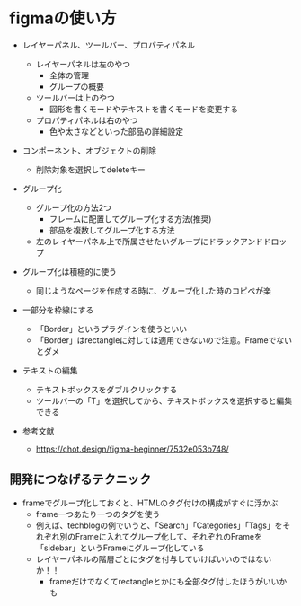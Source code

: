 # figmaの使い方

- レイヤーパネル、ツールバー、プロパティパネル
    - レイヤーパネルは左のやつ
        - 全体の管理
        - グループの概要
    - ツールバーは上のやつ
        - 図形を書くモードやテキストを書くモードを変更する
    - プロパティパネルは右のやつ
        - 色や太さなどといった部品の詳細設定

- コンポーネント、オブジェクトの削除
    - 削除対象を選択してdeleteキー

- グループ化
    - グループ化の方法2つ
        - フレームに配置してグループ化する方法(推奨)
        - 部品を複数してグループ化する方法
    - 左のレイヤーパネル上で所属させたいグループにドラックアンドドロップ

- グループ化は積極的に使う
    - 同じようなページを作成する時に、グループ化した時のコピペが楽

- 一部分を枠線にする
    - 「Border」というプラグインを使うといい
    - 「Border」はrectangleに対しては適用できないので注意。Frameでないとダメ

- テキストの編集
    - テキストボックスをダブルクリックする
    - ツールバーの「T」を選択してから、テキストボックスを選択すると編集できる

- 参考文献
    - https://chot.design/figma-beginner/7532e053b748/

## 開発につなげるテクニック
- frameでグループ化しておくと、HTMLのタグ付けの構成がすぐに浮かぶ
    - frame一つあたり一つのタグを使う
    - 例えば、techblogの例でいうと、「Search」「Categories」「Tags」をそれぞれ別のFrameに入れてグループ化して、それぞれのFrameを「sidebar」というFrameにグループ化している
    - レイヤーパネルの階層ごとにタグを付与していけばいいのではないか！！
        - frameだけでなくてrectangleとかにも全部タグ付したほうがいいかも